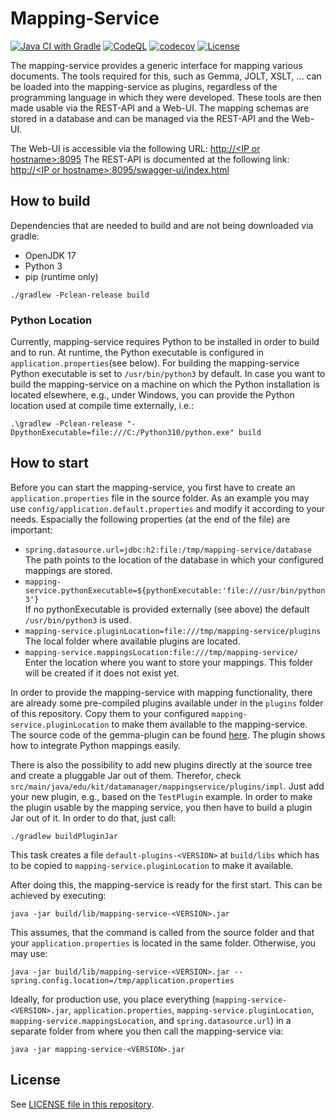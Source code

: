 # Mapping-Service

[![Java CI with Gradle](https://github.com/kit-data-manager/mapping-service/actions/workflows/CI.yml/badge.svg)](https://github.com/kit-data-manager/mapping-service/actions/workflows/CI.yml)
[![CodeQL](https://github.com/kit-data-manager/mapping-service/actions/workflows/codeql-analysis.yml/badge.svg)](https://github.com/kit-data-manager/mapping-service/actions/workflows/codeql-analysis.yml)
[![codecov](https://codecov.io/gh/kit-data-manager/mapping-service/branch/main/graph/badge.svg?token=XFhZruKFaE)](https://codecov.io/gh/kit-data-manager/mapping-service)
[![License](https://img.shields.io/github/license/kit-data-manager/indexing-service.svg)](https://github.com/kit-data-manager/mapping-service/blob/c3ab1c96643b3409774eafd4c8f0843cb9ae2aa1/LICENSE)

The mapping-service provides a generic interface for mapping various documents. The tools required for this, such as Gemma, JOLT, XSLT, ... can be 
loaded into the mapping-service as plugins, regardless of the programming language in which they were developed. These tools are then made usable via the REST-API and a Web-UI. 
The mapping schemas are stored in a database and can be managed via the REST-API and the Web-UI.

The Web-UI is accessible via the following URL: [http://\<IP or hostname>:8095](http://localhost:8095)
The REST-API is documented at the following link: [http://\<IP or hostname>:8095/swagger-ui/index.html](http://localhost:8095/swagger-ui/index.html)

## How to build

Dependencies that are needed to build and are not being downloaded via gradle:

- OpenJDK 17
- Python 3
- pip (runtime only)

`./gradlew -Pclean-release build`

### Python Location

Currently, mapping-service requires Python to be installed in order to build and to run. At runtime, the Python executable is configured in 
`application.properties`(see below). For building the mapping-service Python executable is set to `/usr/bin/python3` by default. In case you want to build 
the mapping-service on a machine on which the Python installation is located elsewhere, e.g., under Windows, you can provide the Python location 
used at compile time externally, i.e.:

```
.\gradlew -Pclean-release "-DpythonExecutable=file:///C:/Python310/python.exe" build
```

## How to start

Before you can start the mapping-service, you  first have to create an `application.properties` file in the source folder. As an example you may use `config/application.default.properties`
and modify it according to your needs. Espacially the following properties (at the end of the file) are important:
- `spring.datasource.url=jdbc:h2:file:/tmp/mapping-service/database`
The path points to the location of the database in which your configured mappings are stored.
- `mapping-service.pythonExecutable=${pythonExecutable:'file:///usr/bin/python3'}` \
If no pythonExecutable is provided externally (see above) the default `/usr/bin/python3` is used.
- `mapping-service.pluginLocation=file:///tmp/mapping-service/plugins` \
The local folder where available plugins are located.
- `mapping-service.mappingsLocation:file:///tmp/mapping-service/` \
Enter the location where you want to store your mappings. This folder will be created if it does not exist yet.

In order to provide the mapping-service with mapping functionality, there are already some pre-compiled plugins available under in the `plugins` folder of this repository.
Copy them to your configured `mapping-service.pluginLocation` to make them available to the mapping-service. 
The source code of the gemma-plugin can be found [here](https://github.com/maximilianiKIT/gemma-plugin). The plugin shows how to integrate Python mappings easily.

There is also the possibility to add new plugins directly at the source tree and create a pluggable Jar out of them. Therefor, check 
`src/main/java/edu/kit/datamanager/mappingservice/plugins/impl`. Just add your new plugin, e.g., based on the `TestPlugin` example. 
In order to make the plugin usable by the mapping service, you then have to build a plugin Jar out of it. In order to do that, just call:

```
./gradlew buildPluginJar
```

This task creates a file `default-plugins-<VERSION>` at `build/libs` which has to be copied to `mapping-service.pluginLocation` to make it available. 

After doing this, the mapping-service is ready for the first start. This can be achieved by executing:

`java -jar build/lib/mapping-service-<VERSION>.jar`

This assumes, that the command is called from the source folder and that your `application.properties` is located in the same folder. 
Otherwise, you may use:

`java -jar build/lib/mapping-service-<VERSION>.jar --spring.config.location=/tmp/application.properties`

Ideally, for production use, you place everything (`mapping-service-<VERSION>.jar`, `application.properties`, `mapping-service.pluginLocation`, `mapping-service.mappingsLocation`,
and `spring.datasource.url`) in a separate folder from where you then call the mapping-service via: 

`java -jar mapping-service-<VERSION>.jar`

## License

See [LICENSE file in this repository](LICENSE).
